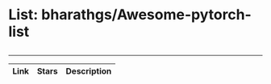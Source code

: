 # List: bharathgs/Awesome-pytorch-list 
 
## 
 
---
 
| Link  | Stars   | Description
| ------------- | ------------- | ------------- |

